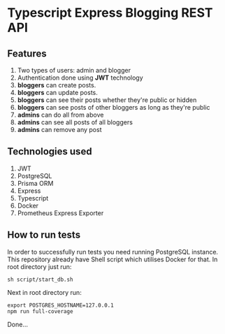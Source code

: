# Typescript Express Blogging REST API

## Features
1. Two types of users: admin and blogger
2. Authentication done using **JWT** technology
3. **bloggers** can create posts.
4. **bloggers** can update posts.
5. **bloggers** can see their posts whether they're public or hidden
6. **bloggers** can see posts of other bloggers as long as they're public
7. **admins** can do all from above
8. **admins** can see all posts of all bloggers
9. **admins** can remove any post

## Technologies used
1. JWT
2. PostgreSQL
3. Prisma ORM
4. Express
5. Typescript
6. Docker
7. Prometheus Express Exporter

## How to run tests
In order to successfully run tests you need running PostgreSQL instance.
This repository already have Shell script which utilises Docker for that.
In root directory just run:
```shell
sh script/start_db.sh
```
Next in root directory run:
```shell
export POSTGRES_HOSTNAME=127.0.0.1
npm run full-coverage
```
Done...
